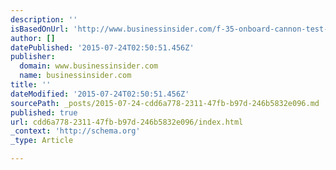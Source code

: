 ```yaml
---
description: ''
isBasedOnUrl: 'http://www.businessinsider.com/f-35-onboard-cannon-test-2015-7'
author: []
datePublished: '2015-07-24T02:50:51.456Z'
publisher:
  domain: www.businessinsider.com
  name: businessinsider.com
title: ''
dateModified: '2015-07-24T02:50:51.456Z'
sourcePath: _posts/2015-07-24-cdd6a778-2311-47fb-b97d-246b5832e096.md
published: true
url: cdd6a778-2311-47fb-b97d-246b5832e096/index.html
_context: 'http://schema.org'
_type: Article

---
```

